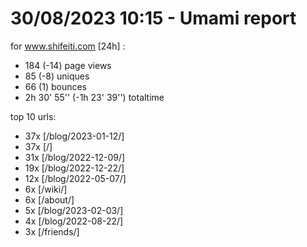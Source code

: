 # 30/08/2023 10:15 - Umami report
for www.shifeiti.com [24h] :

 - 184 (-14) page views
 - 85 (-8) uniques
 - 66 (1) bounces
 - 2h 30' 55'' (-1h 23' 39'') totaltime


top 10 urls:
 - 37x [/blog/2023-01-12/]
 - 37x [/]
 - 31x [/blog/2022-12-09/]
 - 19x [/blog/2022-12-22/]
 - 12x [/blog/2022-05-07/]
 - 6x [/wiki/]
 - 6x [/about/]
 - 5x [/blog/2023-02-03/]
 - 4x [/blog/2022-08-22/]
 - 3x [/friends/]


